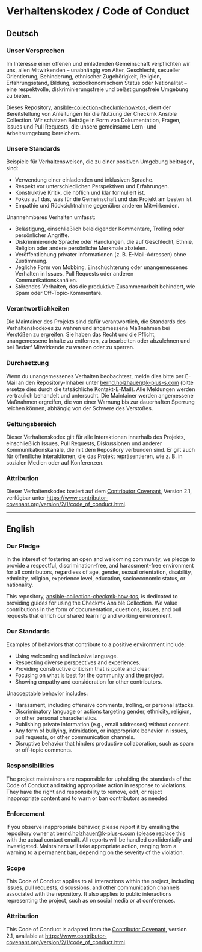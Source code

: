 # Verhaltenskodex / Code of Conduct

## Deutsch

### Unser Versprechen

Im Interesse einer offenen und einladenden Gemeinschaft verpflichten wir uns, allen Mitwirkenden – unabhängig von Alter, Geschlecht, sexueller Orientierung, Behinderung, ethnischer Zugehörigkeit, Religion, Erfahrungsstand, Bildung, sozioökonomischem Status oder Nationalität – eine respektvolle, diskriminierungsfreie und belästigungsfreie Umgebung zu bieten.

Dieses Repository, [ansible-collection-checkmk-how-tos](https://github.com/bh2005/ansible-collection-checkmk-how-tos), dient der Bereitstellung von Anleitungen für die Nutzung der Checkmk Ansible Collection. Wir schätzen Beiträge in Form von Dokumentation, Fragen, Issues und Pull Requests, die unsere gemeinsame Lern- und Arbeitsumgebung bereichern.

### Unsere Standards

Beispiele für Verhaltensweisen, die zu einer positiven Umgebung beitragen, sind:

- Verwendung einer einladenden und inklusiven Sprache.
- Respekt vor unterschiedlichen Perspektiven und Erfahrungen.
- Konstruktive Kritik, die höflich und klar formuliert ist.
- Fokus auf das, was für die Gemeinschaft und das Projekt am besten ist.
- Empathie und Rücksichtnahme gegenüber anderen Mitwirkenden.

Unannehmbares Verhalten umfasst:

- Belästigung, einschließlich beleidigender Kommentare, Trolling oder persönlicher Angriffe.
- Diskriminierende Sprache oder Handlungen, die auf Geschlecht, Ethnie, Religion oder andere persönliche Merkmale abzielen.
- Veröffentlichung privater Informationen (z. B. E-Mail-Adressen) ohne Zustimmung.
- Jegliche Form von Mobbing, Einschüchterung oder unangemessenes Verhalten in Issues, Pull Requests oder anderen Kommunikationskanälen.
- Störendes Verhalten, das die produktive Zusammenarbeit behindert, wie Spam oder Off-Topic-Kommentare.

### Verantwortlichkeiten

Die Maintainer des Projekts sind dafür verantwortlich, die Standards des Verhaltenskodexes zu wahren und angemessene Maßnahmen bei Verstößen zu ergreifen. Sie haben das Recht und die Pflicht, unangemessene Inhalte zu entfernen, zu bearbeiten oder abzulehnen und bei Bedarf Mitwirkende zu warnen oder zu sperren.

### Durchsetzung

Wenn du unangemessenes Verhalten beobachtest, melde dies bitte per E-Mail an den Repository-Inhaber unter [bernd.holzhauer@k-plus-s.com](mailto:bernd.holzhauer@k-plus-s.com) (bitte ersetze dies durch die tatsächliche Kontakt-E-Mail). Alle Meldungen werden vertraulich behandelt und untersucht. Die Maintainer werden angemessene Maßnahmen ergreifen, die von einer Warnung bis zur dauerhaften Sperrung reichen können, abhängig von der Schwere des Verstoßes.

### Geltungsbereich

Dieser Verhaltenskodex gilt für alle Interaktionen innerhalb des Projekts, einschließlich Issues, Pull Requests, Diskussionen und anderer Kommunikationskanäle, die mit dem Repository verbunden sind. Er gilt auch für öffentliche Interaktionen, die das Projekt repräsentieren, wie z. B. in sozialen Medien oder auf Konferenzen.

### Attribution

Dieser Verhaltenskodex basiert auf dem [Contributor Covenant](https://www.contributor-covenant.org), Version 2.1, verfügbar unter https://www.contributor-covenant.org/version/2/1/code_of_conduct.html.

---

## English

### Our Pledge

In the interest of fostering an open and welcoming community, we pledge to provide a respectful, discrimination-free, and harassment-free environment for all contributors, regardless of age, gender, sexual orientation, disability, ethnicity, religion, experience level, education, socioeconomic status, or nationality.

This repository, [ansible-collection-checkmk-how-tos](https://github.com/bh2005/ansible-collection-checkmk-how-tos), is dedicated to providing guides for using the Checkmk Ansible Collection. We value contributions in the form of documentation, questions, issues, and pull requests that enrich our shared learning and working environment.

### Our Standards

Examples of behaviors that contribute to a positive environment include:

- Using welcoming and inclusive language.
- Respecting diverse perspectives and experiences.
- Providing constructive criticism that is polite and clear.
- Focusing on what is best for the community and the project.
- Showing empathy and consideration for other contributors.

Unacceptable behavior includes:

- Harassment, including offensive comments, trolling, or personal attacks.
- Discriminatory language or actions targeting gender, ethnicity, religion, or other personal characteristics.
- Publishing private information (e.g., email addresses) without consent.
- Any form of bullying, intimidation, or inappropriate behavior in issues, pull requests, or other communication channels.
- Disruptive behavior that hinders productive collaboration, such as spam or off-topic comments.

### Responsibilities

The project maintainers are responsible for upholding the standards of the Code of Conduct and taking appropriate action in response to violations. They have the right and responsibility to remove, edit, or reject inappropriate content and to warn or ban contributors as needed.

### Enforcement

If you observe inappropriate behavior, please report it by emailing the repository owner at [bernd.holzhauer@k-plus-s.com](mailto:bernd.holzhauer@k-plus-s.com) (please replace this with the actual contact email). All reports will be handled confidentially and investigated. Maintainers will take appropriate action, ranging from a warning to a permanent ban, depending on the severity of the violation.

### Scope

This Code of Conduct applies to all interactions within the project, including issues, pull requests, discussions, and other communication channels associated with the repository. It also applies to public interactions representing the project, such as on social media or at conferences.

### Attribution

This Code of Conduct is adapted from the [Contributor Covenant](https://www.contributor-covenant.org), version 2.1, available at https://www.contributor-covenant.org/version/2/1/code_of_conduct.html.
